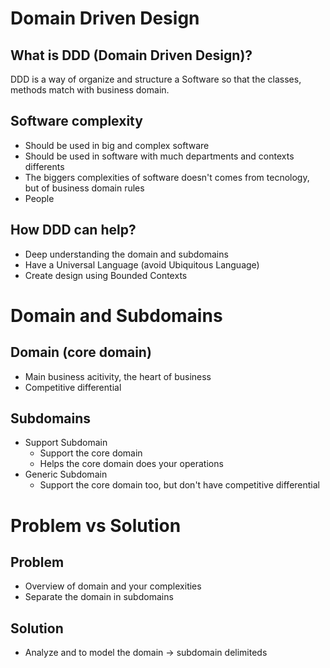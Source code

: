 # Domain Driven Design

## What is DDD (Domain Driven Design)?
DDD is a way of organize and structure a Software so that the classes, methods match with business domain.

## Software complexity
- Should be used in big and complex software
- Should be used in software with much departments and contexts differents
- The biggers complexities of software doesn't comes from tecnology, but of business domain rules
- People

## How DDD can help?
- Deep understanding the domain and subdomains
- Have a Universal Language (avoid Ubiquitous Language)
- Create design using Bounded Contexts

# Domain and Subdomains

## Domain (core domain)
- Main business acitivity, the heart of business
- Competitive differential

## Subdomains
- Support Subdomain
    - Support the core domain
    - Helps the core domain does your operations
- Generic Subdomain
    - Support the core domain too, but don't have competitive differential
 
# Problem vs Solution

## Problem
- Overview of domain and your complexities
- Separate the domain in subdomains

## Solution
- Analyze and to model the domain -> subdomain delimiteds